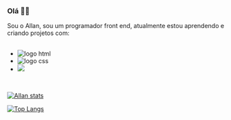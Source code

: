 ### Olá :wave::sunglasses:

Sou o Allan, sou um programador front end, atualmente estou aprendendo e criando projetos com:
<br>
<br>

- <img src="https://img.shields.io/badge/HTML5-E34F26?style=for-the-badge&logo=html5&logoColor=white" alt="logo html"/>

- <img src="https://img.shields.io/badge/CSS3-1572B6?style=for-the-badge&logo=css3&logoColor=white" alt="logo css"/>

- <img src="![image](https://github.com/Allanf6/Allanf6/assets/151672856/1410bf30-c0f6-4d4a-b607-5d8856eb1323)">

<br>

[![Allan stats](https://github-readme-stats.vercel.app/api?username=Allanf6)](https://github.com/anuraghazra/github-readme-stats)

[![Top Langs](https://github-readme-stats.vercel.app/api/top-langs/?username=Allanf6)](https://github.com/anuraghazra/github-readme-stats)
